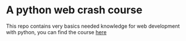# A python web crash course

This repo contains very basics needed knowledge for web development with python, you can find the course [here](https://www.youtube.com/watch?v=WNvxR8RFzBg&list=WL&index=59)